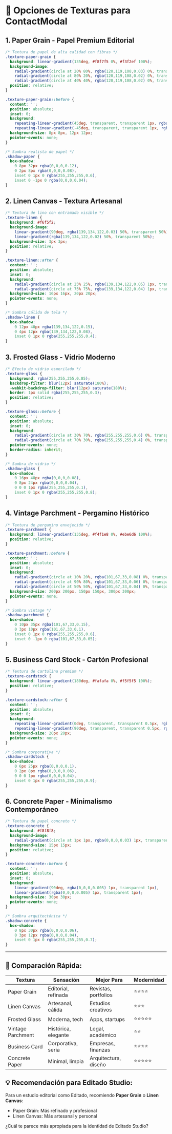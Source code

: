 # 🎨 Opciones de Texturas para ContactModal

## 1. **Paper Grain** - Papel Premium Editorial
```css
/* Textura de papel de alta calidad con fibras */
.texture-paper-grain {
  background: linear-gradient(135deg, #f8f7f5 0%, #f3f2ef 100%);
  background-image: 
    radial-gradient(circle at 20% 80%, rgba(120,119,108,0.03) 0%, transparent 50%),
    radial-gradient(circle at 80% 20%, rgba(120,119,108,0.02) 0%, transparent 50%),
    radial-gradient(circle at 40% 40%, rgba(120,119,108,0.02) 0%, transparent 50%);
  position: relative;
}

.texture-paper-grain::before {
  content: '';
  position: absolute;
  inset: 0;
  background: 
    repeating-linear-gradient(45deg, transparent, transparent 1px, rgba(0,0,0,0.008) 1px, rgba(0,0,0,0.008) 2px),
    repeating-linear-gradient(-45deg, transparent, transparent 1px, rgba(0,0,0,0.006) 1px, rgba(0,0,0,0.006) 2px);
  background-size: 8px 8px, 12px 12px;
  pointer-events: none;
}

/* Sombra realista de papel */
.shadow-paper {
  box-shadow: 
    0 8px 32px rgba(0,0,0,0.12),
    0 2px 8px rgba(0,0,0,0.08),
    inset 0 1px 0 rgba(255,255,255,0.6),
    inset 0 -1px 0 rgba(0,0,0,0.04);
}
```

## 2. **Linen Canvas** - Textura Artesanal
```css
/* Textura de lino con entramado visible */
.texture-linen {
  background: #f6f5f2;
  background-image: 
    linear-gradient(90deg, rgba(139,134,122,0.03) 50%, transparent 50%),
    linear-gradient(rgba(139,134,122,0.02) 50%, transparent 50%);
  background-size: 3px 3px;
  position: relative;
}

.texture-linen::after {
  content: '';
  position: absolute;
  inset: 0;
  background: 
    radial-gradient(circle at 25% 25%, rgba(139,134,122,0.05) 1px, transparent 1px),
    radial-gradient(circle at 75% 75%, rgba(139,134,122,0.04) 1px, transparent 1px);
  background-size: 16px 16px, 20px 20px;
  pointer-events: none;
}

/* Sombra cálida de tela */
.shadow-linen {
  box-shadow: 
    0 12px 40px rgba(139,134,122,0.15),
    0 4px 12px rgba(139,134,122,0.08),
    inset 0 1px 0 rgba(255,255,255,0.4);
}
```

## 3. **Frosted Glass** - Vidrio Moderno
```css
/* Efecto de vidrio esmerilado */
.texture-glass {
  background: rgba(255,255,255,0.85);
  backdrop-filter: blur(12px) saturate(180%);
  -webkit-backdrop-filter: blur(12px) saturate(180%);
  border: 1px solid rgba(255,255,255,0.3);
  position: relative;
}

.texture-glass::before {
  content: '';
  position: absolute;
  inset: 0;
  background: 
    radial-gradient(circle at 30% 70%, rgba(255,255,255,0.6) 0%, transparent 50%),
    radial-gradient(circle at 70% 30%, rgba(255,255,255,0.4) 0%, transparent 50%);
  pointer-events: none;
  border-radius: inherit;
}

/* Sombra de vidrio */
.shadow-glass {
  box-shadow: 
    0 16px 48px rgba(0,0,0,0.08),
    0 8px 24px rgba(0,0,0,0.04),
    0 0 0 1px rgba(255,255,255,0.1),
    inset 0 1px 0 rgba(255,255,255,0.8);
}
```

## 4. **Vintage Parchment** - Pergamino Histórico
```css
/* Textura de pergamino envejecido */
.texture-parchment {
  background: linear-gradient(135deg, #f4f1e8 0%, #ebe6d6 100%);
  position: relative;
}

.texture-parchment::before {
  content: '';
  position: absolute;
  inset: 0;
  background: 
    radial-gradient(circle at 10% 20%, rgba(101,67,33,0.08) 0%, transparent 40%),
    radial-gradient(circle at 90% 80%, rgba(101,67,33,0.06) 0%, transparent 50%),
    radial-gradient(circle at 50% 50%, rgba(101,67,33,0.04) 0%, transparent 60%);
  background-size: 200px 200px, 150px 150px, 300px 300px;
  pointer-events: none;
}

/* Sombra vintage */
.shadow-parchment {
  box-shadow: 
    0 10px 35px rgba(101,67,33,0.15),
    0 3px 10px rgba(101,67,33,0.1),
    inset 0 1px 0 rgba(255,255,255,0.6),
    inset 0 -1px 0 rgba(101,67,33,0.05);
}
```

## 5. **Business Card Stock** - Cartón Profesional
```css
/* Textura de cartulina premium */
.texture-cardstock {
  background: linear-gradient(180deg, #fafafa 0%, #f5f5f5 100%);
  position: relative;
}

.texture-cardstock::after {
  content: '';
  position: absolute;
  inset: 0;
  background: 
    repeating-linear-gradient(0deg, transparent, transparent 0.5px, rgba(0,0,0,0.008) 0.5px, rgba(0,0,0,0.008) 1px),
    repeating-linear-gradient(90deg, transparent, transparent 0.5px, rgba(0,0,0,0.006) 0.5px, rgba(0,0,0,0.006) 1px);
  background-size: 20px 20px;
  pointer-events: none;
}

/* Sombra corporativa */
.shadow-cardstock {
  box-shadow: 
    0 6px 25px rgba(0,0,0,0.1),
    0 2px 8px rgba(0,0,0,0.06),
    0 0 0 1px rgba(0,0,0,0.04),
    inset 0 1px 0 rgba(255,255,255,0.9);
}
```

## 6. **Concrete Paper** - Minimalismo Contemporáneo
```css
/* Textura de papel concreto */
.texture-concrete {
  background: #f8f8f8;
  background-image: 
    radial-gradient(circle at 1px 1px, rgba(0,0,0,0.03) 1px, transparent 0);
  background-size: 15px 15px;
  position: relative;
}

.texture-concrete::before {
  content: '';
  position: absolute;
  inset: 0;
  background: 
    linear-gradient(90deg, rgba(0,0,0,0.005) 1px, transparent 1px),
    linear-gradient(rgba(0,0,0,0.005) 1px, transparent 1px);
  background-size: 30px 30px;
  pointer-events: none;
}

/* Sombra arquitectónica */
.shadow-concrete {
  box-shadow: 
    0 8px 30px rgba(0,0,0,0.06),
    0 3px 12px rgba(0,0,0,0.04),
    inset 0 1px 0 rgba(255,255,255,0.7);
}
```

---

## 🎯 Comparación Rápida:

| Textura | Sensación | Mejor Para | Modernidad |
|---------|-----------|------------|------------|
| Paper Grain | Editorial, refinada | Revistas, portfolios | ⭐⭐⭐⭐ |
| Linen Canvas | Artesanal, cálida | Estudios creativos | ⭐⭐⭐ |
| Frosted Glass | Moderna, tech | Apps, startups | ⭐⭐⭐⭐⭐ |
| Vintage Parchment | Histórica, elegante | Legal, académico | ⭐⭐ |
| Business Card | Corporativa, seria | Empresas, finanzas | ⭐⭐⭐⭐ |
| Concrete Paper | Minimal, limpia | Arquitectura, diseño | ⭐⭐⭐⭐⭐ |

## 💡 Recomendación para Editado Studio:

Para un estudio editorial como Editado, recomiendo **Paper Grain** o **Linen Canvas**:
- Paper Grain: Más refinado y profesional
- Linen Canvas: Más artesanal y personal

¿Cuál te parece más apropiada para la identidad de Editado Studio?